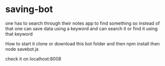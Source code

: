 
# saving-bot
one has to search through their notes app to find something 
so instead of that one can save data using a keyword 
and can search it or find it using that keyword


How to start it
clone or download this bot folder 
and then npm install
then node savebot.js

check it on localhost:8008
